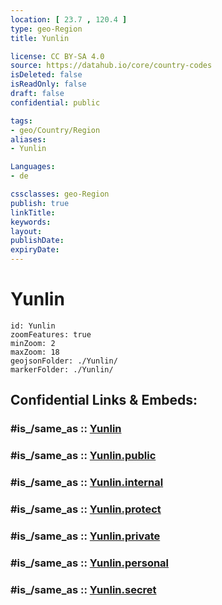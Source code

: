 ```yaml
---
location: [ 23.7 , 120.4 ] 
type: geo-Region
title: Yunlin

license: CC BY-SA 4.0
source: https://datahub.io/core/country-codes
isDeleted: false
isReadOnly: false
draft: false
confidential: public

tags:
- geo/Country/Region
aliases:
- Yunlin

Languages:
- de

cssclasses: geo-Region
publish: true
linkTitle: 
keywords: 
layout: 
publishDate: 
expiryDate: 
---
```


# Yunlin

```leaflet
id: Yunlin
zoomFeatures: true 
minZoom: 2 
maxZoom: 18
geojsonFolder: ./Yunlin/
markerFolder: ./Yunlin/
```


## Confidential Links & Embeds: 

### #is_/same_as :: [Yunlin](/_Standards/Earth/Continent/Asia/Asia~East/Taiwan/Provinces~Taiwan/Taiwan/counties~Taiwan/Yunlin.md) 

### #is_/same_as :: [Yunlin.public](/_public/Earth/Continent/Asia/Asia~East/Taiwan/Provinces~Taiwan/Taiwan/counties~Taiwan/Yunlin.public.md) 

### #is_/same_as :: [Yunlin.internal](/_internal/Earth/Continent/Asia/Asia~East/Taiwan/Provinces~Taiwan/Taiwan/counties~Taiwan/Yunlin.internal.md) 

### #is_/same_as :: [Yunlin.protect](/_protect/Earth/Continent/Asia/Asia~East/Taiwan/Provinces~Taiwan/Taiwan/counties~Taiwan/Yunlin.protect.md) 

### #is_/same_as :: [Yunlin.private](/_private/Earth/Continent/Asia/Asia~East/Taiwan/Provinces~Taiwan/Taiwan/counties~Taiwan/Yunlin.private.md) 

### #is_/same_as :: [Yunlin.personal](/_personal/Earth/Continent/Asia/Asia~East/Taiwan/Provinces~Taiwan/Taiwan/counties~Taiwan/Yunlin.personal.md) 

### #is_/same_as :: [Yunlin.secret](/_secret/Earth/Continent/Asia/Asia~East/Taiwan/Provinces~Taiwan/Taiwan/counties~Taiwan/Yunlin.secret.md)

